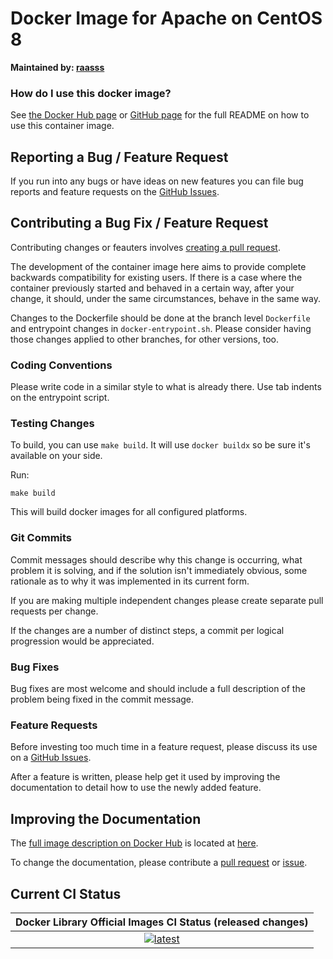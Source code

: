 # Docker Image for Apache on CentOS 8

**Maintained by: [raasss](https://github.com/raasss/)**

### How do I use this docker image?

See [the Docker Hub page](https://hub.docker.com/repository/docker/raasss/apache-centos-8/general) or [GitHub page](https://github.com/raasss/docker-apache-centos-8/blob/main/README.docker.io.md) for the full README on how to use this container image.

## Reporting a Bug / Feature Request

If you run into any bugs or have ideas on new features you can file bug reports and feature requests on the [GitHub Issues](https://github.com/raasss/docker-apache-centos-8/issues).

## Contributing a Bug Fix / Feature Request

Contributing changes or feauters involves [creating a pull request](https://github.com/raasss/docker-apache-centos-8/pulls).

The development of the container image here aims to provide complete backwards compatibility for existing users. If there is a case where the container previously started and behaved in a certain way, after your change, it should, under the same circumstances, behave in the same way.

Changes to the Dockerfile should be done at the branch level `Dockerfile` and entrypoint changes in `docker-entrypoint.sh`. Please consider having those changes applied to other branches, for other versions, too.

### Coding Conventions

Please write code in a similar style to what is already there. Use tab indents on the entrypoint script.

### Testing Changes

To build, you can use `make build`. It will use `docker buildx` so be sure it's available on your side.

Run:
```
make build
```

This will build docker images for all configured platforms.

### Git Commits

Commit messages should describe why this change is occurring, what problem it is solving, and if the solution isn't immediately obvious, some rationale as to why it was implemented in its current form. 

If you are making multiple independent changes please create separate pull requests per change.

If the changes are a number of distinct steps, a commit per logical progression would be appreciated.

### Bug Fixes

Bug fixes are most welcome and should include a full description of the problem being fixed in the commit message.

### Feature Requests

Before investing too much time in a feature request, please discuss its use on a [GitHub Issues](https://github.com/raasss/docker-apache-centos-8/issues).

After a feature is written, please help get it used by improving the documentation to detail how to use the newly added feature.

## Improving the Documentation

The [full image description on Docker Hub](https://hub.docker.com/r/raasss/apache-centos-8) is located at [here](https://github.com/raasss/docker-apache-centos-8/blob/main/README.docker.io.md).

To change the documentation, please contribute a [pull request](https://github.com/raasss/docker-apache-centos-8/pulls) or [issue](https://github.com/raasss/docker-apache-centos-8/issues).


## Current CI Status

| Docker Library Official Images CI Status (released changes) |
|:-:|
| [![latest](https://github.com/raasss/docker-apache-centos-8/actions/workflows/latest.yml/badge.svg)](https://github.com/raasss/docker-apache-centos-8/actions/workflows/latest.yml) |
